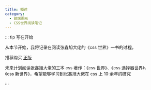 ```yaml
---
title: 概述
category:
  - 前端图形
  - CSS世界阅读笔记
---
```


::: tip 写在开始

从本节开始，我将记录在阅读张鑫旭大佬的《css 世界》一书的过程。

推荐购买 [正版](https://item.jd.com/12262251.html)

未来计划阅读张鑫旭大佬的三本 css 著作：《css 世界》、《css 选择器世界》、《css 新世界》，希望能够学习到张鑫旭大佬在 css 上 10 余年的研究

:::



